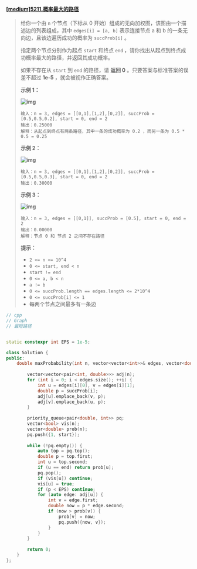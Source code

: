#### [[medium]5211.概率最大的路径](https://leetcode-cn.com/contest/weekly-contest-197/problems/path-with-maximum-probability/)

> 给你一个由 `n` 个节点（下标从 0 开始）组成的无向加权图，该图由一个描述边的列表组成，其中 `edges[i] = [a, b]` 表示连接节点 a 和 b 的一条无向边，且该边遍历成功的概率为 `succProb[i]` 。
>
> 指定两个节点分别作为起点 `start` 和终点 `end` ，请你找出从起点到终点成功概率最大的路径，并返回其成功概率。
>
> 如果不存在从 `start` 到 `end` 的路径，请 **返回 0** 。只要答案与标准答案的误差不超过 **1e-5** ，就会被视作正确答案。
>
>  
>
> **示例 1：**
>
> **![img](https://assets.leetcode-cn.com/aliyun-lc-upload/uploads/2020/07/12/1558_ex1.png)**
>
> ```
> 输入：n = 3, edges = [[0,1],[1,2],[0,2]], succProb = [0.5,0.5,0.2], start = 0, end = 2
> 输出：0.25000
> 解释：从起点到终点有两条路径，其中一条的成功概率为 0.2 ，而另一条为 0.5 * 0.5 = 0.25
> ```
>
> **示例 2：**
>
> **![img](https://assets.leetcode-cn.com/aliyun-lc-upload/uploads/2020/07/12/1558_ex2.png)**
>
> ```
> 输入：n = 3, edges = [[0,1],[1,2],[0,2]], succProb = [0.5,0.5,0.3], start = 0, end = 2
> 输出：0.30000
> ```
>
> **示例 3：**
>
> **![img](https://assets.leetcode-cn.com/aliyun-lc-upload/uploads/2020/07/12/1558_ex3.png)**
>
> ```
> 输入：n = 3, edges = [[0,1]], succProb = [0.5], start = 0, end = 2
> 输出：0.00000
> 解释：节点 0 和 节点 2 之间不存在路径
> ```
>
>  
>
> **提示：**
>
> - `2 <= n <= 10^4`
> - `0 <= start, end < n`
> - `start != end`
> - `0 <= a, b < n`
> - `a != b`
> - `0 <= succProb.length == edges.length <= 2*10^4`
> - `0 <= succProb[i] <= 1`
> - 每两个节点之间最多有一条边



```cpp
// cpp
// Graph
// 最短路径


static constexpr int EPS = 1e-5;

class Solution {
public:
    double maxProbability(int n, vector<vector<int>>& edges, vector<double>& succProb, int start, int end) {
        
        vector<vector<pair<int, double>>> adj(n);
        for (int i = 0; i < edges.size(); ++i) {
            int u = edges[i][0], v = edges[i][1];
            double p = succProb[i];
            adj[u].emplace_back(v, p);
            adj[v].emplace_back(u, p);
        }
        
        priority_queue<pair<double, int>> pq;
        vector<bool> vis(n);
        vector<double> prob(n);
        pq.push({1, start});
        
        while (!pq.empty()) {
            auto top = pq.top();
            double p = top.first;
            int u = top.second;
            if (u == end) return prob[u];
            pq.pop();
            if (vis[u]) continue;
            vis[u] = true;
            if (p < EPS) continue;
            for (auto edge: adj[u]) {
                int v = edge.first;
                double now = p * edge.second;
                if (now > prob[v]) {
                    prob[v] = now;
                    pq.push({now, v});
                }
            }
        }
        
        return 0;
    }
};
```

